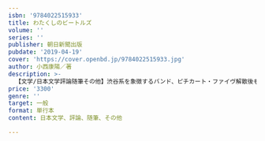```yaml
---
isbn: '9784022515933'
title: わたくしのビートルズ
volume: ''
series: ''
publisher: 朝日新聞出版
pubdate: '2019-04-19'
cover: 'https://cover.openbd.jp/9784022515933.jpg'
author: 小西康陽／著
description: >-
  【文学/日本文学評論随筆その他】渋谷系を象徴するバンド、ピチカート・ファイヴ解散後も精力的にDJ、プロデューサー、随筆家として活躍する著者、｢ぼくは散歩と雑学が好きだった｣以来の10年ぶりのコラム集。膨大に書かれたエッセイ、ラジオ、ブログ、からベストの名文をセレクト。
price: '3300'
genre: ''
target: 一般
format: 単行本
content: 日本文学、評論、随筆、その他

---
```

